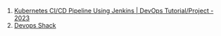 1. [Kubernetes CI/CD Pipeline Using Jenkins | DevOps Tutorial/Project - 2023](https://www.youtube.com/watch?v=q4g7KJdFSn0)
2. [Devops Shack](https://www.youtube.com/watch?v=DIl2VcqZVdY&list=PLAdTNzDIZj_9C6qKZ3wE8t97OXqUZkzpB&index=2)